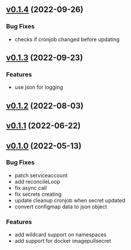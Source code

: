 <a name="v0.1.4"></a>

## [v0.1.4](https://github.com/neo9/container-registry-operator/-/tree/v0.1.4) (2022-09-26)

### Bug Fixes

- checks if cronjob changed before updating

<a name="v0.1.3"></a>

## [v0.1.3](https://github.com/neo9/container-registry-operator/-/tree/v0.1.3) (2022-09-23)

### Features

- use json for logging

<a name="v0.1.2"></a>

## [v0.1.2](https://github.com/neo9/container-registry-operator/-/tree/v0.1.2) (2022-08-03)

<a name="v0.1.1"></a>

## [v0.1.1](https://github.com/neo9/container-registry-operator/-/tree/v0.1.1) (2022-06-22)

<a name="v0.1.0"></a>

## [v0.1.0](https://github.com/neo9/container-registry-operator/-/tree/v0.1.0) (2022-05-13)

### Bug Fixes

- patch serviceaccount
- add reconcileLoop
- fix async call
- fix secrets creating
- update cleanup cronjob when secret updated
- convert configmap data to json object

### Features

- add wildcard support on namespaces
- add support for docker imagepullsecret
